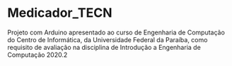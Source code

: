 # Medicador_TECN
 Projeto com Arduino apresentado ao curso de Engenharia de Computação do Centro de Informática, da Universidade Federal da Paraíba, como requisito de avaliação na disciplina de Introdução a Engenharia de Computação 2020.2
